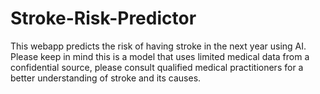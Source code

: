 # Stroke-Risk-Predictor
This webapp predicts the risk of having stroke in the next year using AI.
Please keep in mind this is a model that uses limited medical data from a confidential source, please consult qualified medical practitioners for a better understanding of stroke and its causes. 

